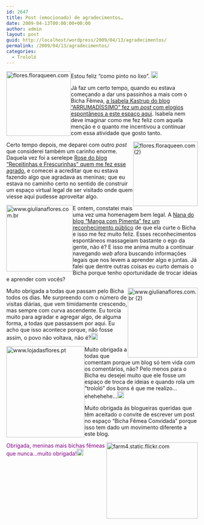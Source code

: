```yaml
---
id: 2647
title: Post (emocionado) de agradecimentos…
date: 2009-04-13T00:00:00+00:00
author: admin
layout: post
guid: http://localhost/wordpress/2009/04/13/agradecimentos/
permalink: /2009/04/13/agradecimentos/
categories:
  - Trololó
---
```

[<img style="display: inline; margin-left: 0; margin-right: 0; border-width: 0;" title="flores.floraqueen.com" src="http://www.trololodemulher.com.br/blog/wp-content/uploads/2009/04/floresfloraqueencom-thumb.jpg" border="0" alt="flores.floraqueen.com" width="170" height="170" align="left" />](http://www.trololodemulher.com.br/blog/wp-content/uploads/2009/04/floresfloraqueencom.jpg) Estou feliz “como pinto no lixo”. [<img style="display: inline;" title="clip_image001" src="http://www.trololodemulher.com.br/blog/wp-content/uploads/2009/04/clip-image001-thumb12.gif" alt="clip_image001" width="18" height="18" />](http://www.trololodemulher.com.br/blog/wp-content/uploads/2009/04/clip-image00127.gif)

Já faz um certo tempo, quando eu estava começando a dar uns passinhos a mais com o Bicha Fêmea, <a href="http://arrumadissimoecia.blogspot.com/2009/01/um-blog-especial.html" target="_blank">a Isabela Kastrup do blog “ARRUMADÍSSIMO” fez um <em>post</em> com elogios espontâneos a este espaço aqui</a>. Isabela nem deve imaginar como me fez feliz com aquela menção e o quanto me incentivou a continuar com essa atividade que gosto tanto.

[<img style="display: inline; margin-left: 0; margin-right: 0; border-width: 0;" title="flores.floraqueen.com (2)" src="http://www.trololodemulher.com.br/blog/wp-content/uploads/2009/04/floresfloraqueencom2-thumb.jpg" border="0" alt="flores.floraqueen.com (2)" width="170" height="170" align="right" />](http://www.trololodemulher.com.br/blog/wp-content/uploads/2009/04/floresfloraqueencom2.jpg) Certo tempo depois, me deparei com outro _post_ que considerei também um carinho enorme. Daquela vez foi a serelepe <a href="http://receitinhasefrescurinhas.blogspot.com/2009/02/outro-dia-procurando-sites-e-blogs-de.html" target="_blank">Rose do blog “Receitinhas e Frescurinhas” quem me fez esse agrado</a>, e comecei a acreditar que eu estava fazendo algo que agradava as meninas; que eu estava no caminho certo no sentido de construir um espaço virtual legal de ser visitado onde quem viesse aqui pudesse aproveitar algo.

[<img style="display: inline; margin-left: 0; margin-right: 0; border-width: 0;" title="www.giulianaflores.com.br" src="http://www.trololodemulher.com.br/blog/wp-content/uploads/2009/04/wwwgiulianaflorescombr-thumb.jpg" border="0" alt="www.giulianaflores.com.br" width="175" height="175" align="left" />](http://www.trololodemulher.com.br/blog/wp-content/uploads/2009/04/wwwgiulianaflorescombr.jpg) E ontem, constatei mais uma vez uma homenagem bem legal. A <a href="http://mangacompimenta.blogspot.com/2009/04/mas-da-licenca-que-eu-sou-bicha-femea.html" target="_blank">Nana do blog “Manga com Pimenta” fez um reconhecimento público</a> de que ela curte o Bicha e isso me fez muito feliz. Esses reconhecimentos espontâneos massageiam bastante o ego da gente, não é? E isso me anima muito a continuar navegando _web_ afora buscando informações legais que nos levem a aprender algo e juntas. Já falei que dentre outras coisas eu curto demais o Bicha porque tenho oportunidade de trocar ideias e aprender com vocês?

[<img style="display: inline; margin-left: 0; margin-right: 0; border-width: 0;" title="www.giulianaflores.com.br (2)" src="http://www.trololodemulher.com.br/blog/wp-content/uploads/2009/04/wwwgiulianaflorescombr2-thumb.jpg" border="0" alt="www.giulianaflores.com.br (2)" width="184" height="184" align="right" />](http://www.trololodemulher.com.br/blog/wp-content/uploads/2009/04/wwwgiulianaflorescombr2.jpg) Muito obrigada a todas que passam pelo Bicha todos os dias. Me surpreendo com o número de visitas diárias, que vem timidamente crescendo, mas sempre com curva ascendente. Eu torcia muito para agradar e agregar algo, de alguma forma, a todas que passassem por aqui. Eu acho que isso acontece porque, não fosse assim, o povo não voltava, não é?[<img style="display: inline;" title="clip_image001[4]" src="http://www.trololodemulher.com.br/blog/wp-content/uploads/2009/04/clip-image0014-thumb8.gif" alt="clip_image001[4]" width="18" height="18" />](http://www.trololodemulher.com.br/blog/wp-content/uploads/2009/04/clip-image00149.gif)

[<img style="display: inline; margin-left: 0; margin-right: 0; border-width: 0;" title="www.lojadasflores.pt" src="http://www.trololodemulher.com.br/blog/wp-content/uploads/2009/04/wwwlojadasflorespt-thumb.jpg" border="0" alt="www.lojadasflores.pt" width="206" height="240" align="left" />](http://www.trololodemulher.com.br/blog/wp-content/uploads/2009/04/wwwlojadasflorespt.jpg) Muito obrigada a todas que comentam porque um blog só tem vida com os comentários, não? Pelo menos para o Bicha eu desejei muito que ele fosse um espaço de troca de ideias e quando rola um “trololó” dos bons é que me realizo…ehehehehe…[<img style="display: inline;" title="clip_image001[6]" src="http://www.trololodemulher.com.br/blog/wp-content/uploads/2009/04/clip-image0016-thumb8.gif" alt="clip_image001[6]" width="18" height="18" />](http://www.trololodemulher.com.br/blog/wp-content/uploads/2009/04/clip-image00168.gif)

Muito obrigada ás blogueiras queridas que têm aceitado o convite de escrever um post no espaço “Bicha Fêmea Convidada” porque isso tem dado um movimento diferente a este blog.

[<img style="display: inline; margin-left: 0; margin-right: 0; border-width: 0;" title="farm4.static.flickr.com" src="http://www.trololodemulher.com.br/blog/wp-content/uploads/2009/04/farm4staticflickrcom-thumb.jpg" border="0" alt="farm4.static.flickr.com" width="240" height="201" align="right" />](http://www.trololodemulher.com.br/blog/wp-content/uploads/2009/04/farm4staticflickrcom.jpg)

<span style="color: #800080;">Obrigada, meninas mais bichas fêmeas que nunca…muito obrigada!</span>[<span style="color: #800080;"><img style="display: inline;" title="clip_image001[8]" src="http://www.trololodemulher.com.br/blog/wp-content/uploads/2009/04/clip-image0018-thumb5.gif" alt="clip_image001[8]" width="18" height="18" /></span>](http://www.trololodemulher.com.br/blog/wp-content/uploads/2009/04/clip-image00185.gif)